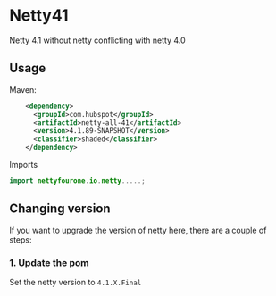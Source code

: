 # Netty41

Netty 4.1 without netty conflicting with netty 4.0

## Usage

Maven:

```xml
    <dependency>
      <groupId>com.hubspot</groupId>
      <artifactId>netty-all-41</artifactId>
      <version>4.1.89-SNAPSHOT</version>
      <classifier>shaded</classifier>
    </dependency>
```

Imports

```java
import nettyfourone.io.netty.....;
```

## Changing version

If you want to upgrade the version of netty here, there are a couple of steps:

### 1. Update the pom

Set the netty version to `4.1.X.Final`
